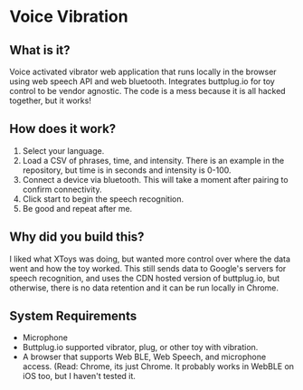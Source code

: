 # Voice Vibration

## What is it?
Voice activated vibrator web application that runs locally in the browser using web speech API and web bluetooth. Integrates buttplug.io for toy control to be vendor agnostic. The code is a mess because it is all hacked together, but it works! 

## How does it work?
1. Select your language.
2. Load a CSV of phrases, time, and intensity. There is an example in the repository, but time is in seconds and intensity is 0-100. 
3. Connect a device via bluetooth. This will take a moment after pairing to confirm connectivity.
4. Click start to begin the speech recognition.
5. Be good and repeat after me. 

## Why did you build this?
I liked what XToys was doing, but wanted more control over where the data went and how the toy worked. This still sends data to Google's servers for speech recognition, and uses the CDN hosted version of buttplug.io, but otherwise, there is no data retention and it can be run locally in Chrome. 

## System Requirements
* Microphone
* Buttplug.io supported vibrator, plug, or other toy with vibration.
* A browser that supports Web BLE, Web Speech, and microphone access. (Read: Chrome, its just Chrome. It probably works in WebBLE on iOS too, but I haven't tested it.
